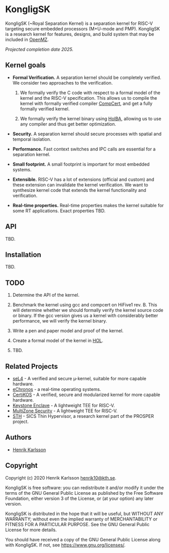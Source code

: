 # KongligSK
KongligSK (~Royal Separation Kernel) is a separation kernel for RISC-V targeting secure embedded processors (M+U-mode and PMP). KongligSK is a research kernel for features, designs, and build system that may be included in [OpenMZ](https://github.com/castor-software/openmz). 

*Projected completion date 2025.*

## Kernel goals

- **Formal Verification.** A separation kernel should be completely verified. We consider two approaches to the verification.

    1. We formally verify the C code with respect to a formal model of the kernel and the RISC-V specification. This allows us to compile the kernel with formally verified compiler [CompCert](https://github.com/AbsInt/CompCert), and get a fully formally verified kernel.

    2. We formally verify the kernel binary using [HolBA](https://github.com/kth-step/HolBA), allowing us to use any compiler and thus get better optimization.

- **Security.** A separation kernel should secure processes with spatial and temporal isolation.

- **Performance.** Fast context switches and IPC calls are essential for a separation kernel.

- **Small footprint.** A small footprint is important for most embedded systems.

- **Extensible.** RISC-V has a lot of extensions (official and custom) and these extension can invalidate the kernel verification. We want to synthesize kernel code that extends the kernel functionality and verification.

- **Real-time properties.** Real-time properties makes the kernel suitable for some RT applications. Exact properties TBD.

## API
TBD.

## Installation
TBD.

## TODO

1. Determine the API of the kernel.

2. Benchmark the kernel using gcc and compcert on HiFive1 rev. B. This will determine whether we should formally verify the kernel source code or binary. If the gcc version gives us a kernel with considerably better performance, we will verify the kernel binary.

3. Write a pen and paper model and proof of the kernel.

4. Create a formal model of the kernel in [HOL](https://hol-theorem-prover.org/).

5. TBD.

## Related Projects 
- [seL4](https://sel4.systems/) - A verified and secure µ-kernel, suitable for more capable hardware.
- [eChronos](https://github.com/echronos/echronos) - a real-time operating systems.
- [CertiKOS](http://flint.cs.yale.edu/certikos/) - A verified, secure and modularized kernel for more capable hardware.
- [Keystone Enclave](https://github.com/keystone-enclave/keystone) - A lightweight TEE for RISC-V.
- [MultiZone Security](https://hex-five.com) - A lightweight TEE for RISC-V.
- [STH](https://bitbucket.org/sicssec/sth/src/master/) - SICS Thin Hypervisor, a research kernel part of the PROSPER project.

## Authors
- [Henrik Karlsson](https://github.com/HAKarlsson)

## Copyright
Copyright (c) 2020 Henrik Karlsson <henrik10@kth.se>.

KongligSK is free software: you can redistribute it and/or modify
it under the terms of the GNU General Public License as published by
the Free Software Foundation, either version 3 of the License, or
(at your option) any later version.

KongligSK is distributed in the hope that it will be useful,
but WITHOUT ANY WARRANTY; without even the implied warranty of
MERCHANTABILITY or FITNESS FOR A PARTICULAR PURPOSE.  See the
GNU General Public License for more details.

You should have received a copy of the GNU General Public License
along with KongligSK.  If not, see <https://www.gnu.org/licenses/>.
